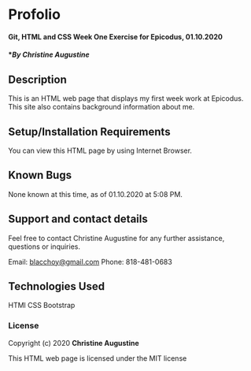 # Profolio

#### Git, HTML and CSS Week One Exercise for Epicodus, 01.10.2020

#### **By Christine Augustine*

## Description

This is an HTML web page that displays my first week work at Epicodus. This site also contains background information about me. 

## Setup/Installation Requirements

You can view this HTML page by using Internet Browser.

## Known Bugs

None known at this time, as of 01.10.2020 at 5:08 PM. 

## Support and contact details

Feel free to contact Christine Augustine for any further assistance, questions or inquiries. 

Email: blacchoy@gmail.com
Phone: 818-481-0683

## Technologies Used

HTMl
CSS
Bootstrap

### License

Copyright (c) 2020 **Christine Augustine**

This HTML web page is licensed under the MIT license